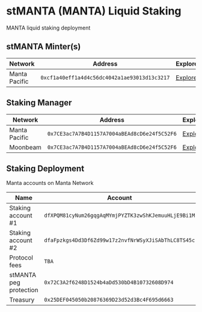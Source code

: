 # stMANTA (MANTA) Liquid Staking
MANTA liquid staking deployment

## stMANTA Minter(s)

| Network | Address | Explorer |
| -- | -- | -- |
| Manta Pacific | `0xcf1a40eff1a4d4c56dc4042a1ae93013d13c3217` | [Explorer](https://pacific-explorer.manta.network/address/0xcf1a40eff1a4d4c56dc4042a1ae93013d13c3217) |

## Staking Manager
| Network | Address | Explorer |
| -- | -- | -- |
| Manta Pacific | `0x7CE3ac7A7B4D1157A7004aBEAd8cD6e24f5C52F6` | [Explorer](https://pacific-explorer.manta.network/address/0x7CE3ac7A7B4D1157A7004aBEAd8cD6e24f5C52F6) |
| Moonbeam | `0x7CE3ac7A7B4D1157A7004aBEAd8cD6e24f5C52F6` | [Explorer](https://moonscan.io/address/0x7CE3ac7A7B4D1157A7004aBEAd8cD6e24f5C52F6) |

## Staking Deployment
Manta accounts on Manta Network

| Name | Account | Explorer |
| -- | -- | -- |
| Staking account #1 | `dfXPQM81cyNum26gqgAqMYmjPYZTK3zwShKJemuuHLjE9Bi1M` | [Subscan](https://manta.subscan.io/account/dfXPQM81cyNum26gqgAqMYmjPYZTK3zwShKJemuuHLjE9Bi1M) |
| Staking account #2 | `dfaFpzkgs4Dd3Df6Zd99w17z2nvfNrWSyXJiSAbThLC8TS45c` | [Subscan](https://manta.subscan.io/account/dfaFpzkgs4Dd3Df6Zd99w17z2nvfNrWSyXJiSAbThLC8TS45c) |
| Protocol fees | `TBA` | `TBA` |
| stMANTA peg protection | `0x72C3A2f6248D1524b4aDd530bD4B10732608D974` | [Explorer](https://pacific-explorer.manta.network/address/0x72C3A2f6248D1524b4aDd530bD4B10732608D974) |
| Treasury | `0x25DEF045050b20876369D23d52d3Bc4F695d6663` | [Explorer](https://pacific-explorer.manta.network/address/0x25DEF045050b20876369D23d52d3Bc4F695d6663) |
